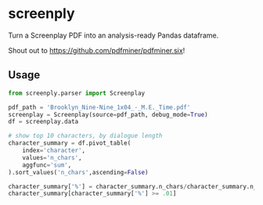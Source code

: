 # screenply

Turn a Screenplay PDF into an analysis-ready Pandas dataframe.

Shout out to https://github.com/pdfminer/pdfminer.six!

## Usage

```python
from screenply.parser import Screenplay

pdf_path = 'Brooklyn_Nine-Nine_1x04_-_M.E._Time.pdf'
screenplay = Screenplay(source=pdf_path, debug_mode=True)
df = screenplay.data

# show top 10 characters, by dialogue length
character_summary = df.pivot_table(
    index='character',
    values='n_chars',
    aggfunc='sum',
).sort_values('n_chars',ascending=False)

character_summary['%'] = character_summary.n_chars/character_summary.n_chars.sum()
character_summary[character_summary['%'] >= .01]
```
